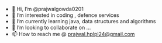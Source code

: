 - 👋 Hi, I’m @prajwalgowda0201
- 👀 I’m interested in coding , defence services
- 🌱 I’m currently learning java, data structures and algorithms
- 💞️ I’m looking to collaborate on ...
- 📫 How to reach me @ prajwal.hplpl24@gmail.com

<!---
prajwalgowda0201/prajwalgowda0201 is a ✨ special ✨ repository because its `README.md` (this file) appears on your GitHub profile.
You can click the Preview link to take a look at your changes.
--->
